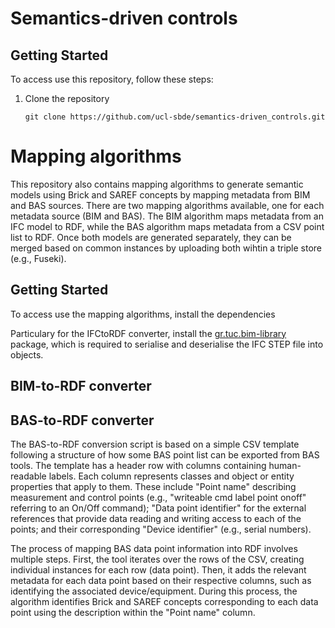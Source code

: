 # Semantics-driven controls

## Getting Started 

To access use this repository, follow these steps:

1. Clone the repository
   ``` 
   git clone https://github.com/ucl-sbde/semantics-driven_controls.git 
   ```


# Mapping algorithms 

This repository also contains mapping algorithms to generate semantic models using Brick and SAREF concepts by mapping metadata from BIM and BAS sources. There are two mapping algorithms available, one for each metadata source (BIM and BAS). The BIM algorithm maps metadata from an IFC model to RDF, while the BAS algorithm maps metadata from a CSV point list to RDF. Once both models are generated separately, they can be merged based on common instances by uploading both wihtin a triple store (e.g., Fuseki).    

## Getting Started 

To access use the mapping algorithms, install the dependencies

Particulary for the IFCtoRDF converter, install the [gr.tuc.bim-library](https://github.com/kyriakos-katsigarakis/openmetrics/packages/875264) package, which is required to serialise and deserialise the IFC STEP file into objects.

## BIM-to-RDF converter



## BAS-to-RDF converter

The BAS-to-RDF conversion script is based on a simple CSV template following a structure of how some BAS point list can be exported from BAS tools. The template has a header row with columns containing human-readable labels. Each column represents classes and object or entity properties that apply to them. These include "Point name" describing measurement and control points (e.g., "writeable cmd label point onoff" referring to an On/Off command); "Data point identifier" for the external references that provide data reading and writing access to each of the points; and their corresponding "Device identifier" (e.g., serial numbers).

The process of mapping BAS data point information into RDF involves multiple steps. First, the tool iterates over the rows of the CSV, creating individual instances for each row (data point). Then, it adds the relevant metadata for each data point based on their respective columns, such as identifying the associated device/equipment. During this process, the algorithm identifies Brick and SAREF concepts corresponding to each data point using the description within the "Point name" column. 